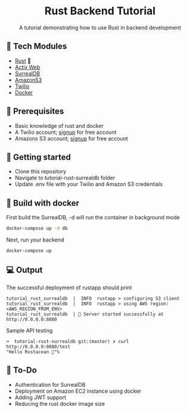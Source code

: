 
<div align="center">
  <h1>Rust Backend Tutorial</h1>
  <p>
    A tutorial demonstrating how to use Rust in backend development
  </p>
</div>

## :space_invader: Tech Modules

- [Rust](https://www.rust-lang.org/) 🦀
- [Actix Web](https://actix.rs/)
- [SurrealDB](https://surrealdb.com/)
- [AmazonS3](https://docs.aws.amazon.com/AmazonS3/latest/userguide/Welcome.html)
- [Twilio](https://www.twilio.com/en-us)
- [Docker](https://www.docker.com/)

## :pencil: Prerequisites
- Basic knowledge of rust and docker
- A Twilio account; [signup](https://login.twilio.com/u/signup?state=hKFo2SBUQ3dqaC0xYktPTlZRTHQ5UlgtRFVtTWFQVG5hTjF4R6Fur3VuaXZlcnNhbC1sb2dpbqN0aWTZIEtnRXBKUWNBQlZ2VEFtT19CYVFiQ1VsZVVOMGlnaEVko2NpZNkgTW05M1lTTDVSclpmNzdobUlKZFI3QktZYjZPOXV1cks) for free account
- Amazons S3 account; [signup](https://portal.aws.amazon.com/billing/signup?p=pm&c=s3&z=1#/start/email) for free account

## :key: Getting started
- Clone this repository
- Navigate to tutorial-rust-surrealdb folder
- Update .env file with your Twilio and Amazon S3 credentials

## :whale: Build with docker
First build the SurrealDB, -d will run the container in background mode
```bash
docker-compose up -d db
```
Next, run your backend
```bash
docker-compose up
```

## :computer: Output
The successful deployment of rustapp should print
```console
tutorial_rust_surrealdb  |  INFO  rustapp > configuring S3 client
tutorial_rust_surrealdb  |  INFO  rustapp > using AWS region: <AWS_REGION_FROM_ENV>
tutorial_rust_surrealdb  | 🚀 Server started successfully at http://0.0.0.0:8080
```

Sample API testing
```console
➜  tutorial-rust-surrealdb git:(master) ✗ curl http://0.0.0.0:8080/test
"Hello Rustacean 🦀"%
```

## :bookmark: To-Do
- Authentication for SurrealDB
- Deployment on Amazon EC2 instance using docker
- Adding JWT support
- Reducing the rust docker image size
